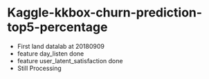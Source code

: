 # Kaggle-kkbox-churn-prediction-top5-percentage
* First land datalab at 20180909
* feature day_listen done
* feature user_latent_satisfaction done
* Still Processing 
